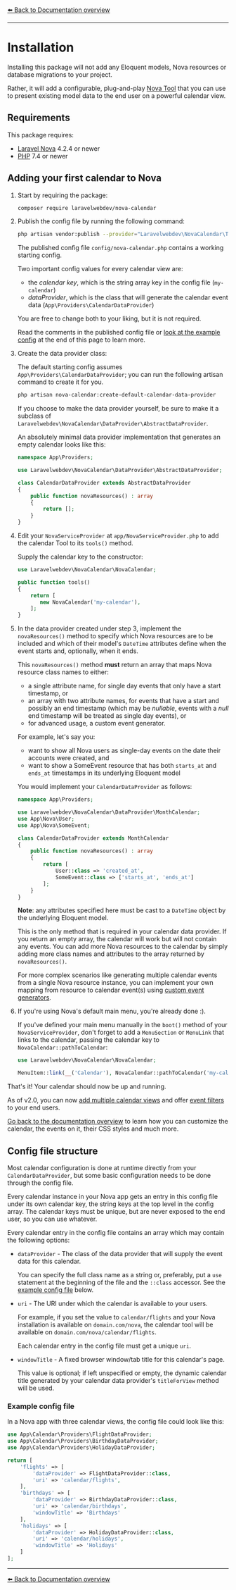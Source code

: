 [⬅️ Back to Documentation overview](/nova-calendar)

---

#  Installation

Installing this package will not add any Eloquent models, Nova resources or database migrations to your project.

Rather, it will add a configurable, plug-and-play [Nova Tool](https://nova.laravel.com/docs/4.0/customization/tools.html) that you can use to present existing model data to the end user on a powerful calendar view.

## Requirements

This package requires:

- [Laravel Nova](https://nova.laravel.com) 4.2.4 or newer
- [PHP](https://www.php.net) 7.4 or newer


## Adding your first calendar to Nova

1. Start by requiring the package:

    ```sh
    composer require laravelwebdev/nova-calendar
    ```


1. Publish the config file by running the following command:

    ```sh
    php artisan vendor:publish --provider="Laravelwebdev\NovaCalendar\ToolServiceProvider" --tag="config"
    ```

	  The published config file `config/nova-calendar.php` contains a working starting config.

	  Two important config values for every calendar view are:
	  - the *calendar key*, which is the string array key in the config file (`my-calendar`)
	  - *dataProvider*, which is the class that will generate the calendar event data (`App\Providers\CalendarDataProvider`)

	  You are free to change both to your liking, but it is not required.

    Read the comments in the published config file or [look at the example config](#config-file-structure) at the end of this page to learn more.

1. Create the data provider class:

	The default starting config assumes `App\Providers\CalendarDataProvider`; you can run the following artisan command to create it for you.

    ```sh
    php artisan nova-calendar:create-default-calendar-data-provider
    ```

    If you choose to make the data provider yourself, be sure to make it a subclass of `Laravelwebdev\NovaCalendar\DataProvider\AbstractDataProvider`.

	An absolutely minimal data provider implementation that generates an empty calendar looks like this:

    ```php
    namespace App\Providers;

    use Laravelwebdev\NovaCalendar\DataProvider\AbstractDataProvider;

    class CalendarDataProvider extends AbstractDataProvider
    {
        public function novaResources() : array
        {
            return [];
        }
    }
    ```

1. Edit your `NovaServiceProvider` at `app/NovaServiceProvider.php` to add the calendar Tool to its `tools()` method.

    Supply the calendar key to the constructor:

    ```php
    use Laravelwebdev\NovaCalendar\NovaCalendar;

    public function tools()
    {
        return [
           new NovaCalendar('my-calendar'),
        ];
    }

    ```

1. In the data provider created under step 3, implement the `novaResources()` method to specify which Nova resources are to be included and which of their model's `DateTime` attributes define when the event starts and, optionally, when it ends. 

	This `novaResources()` method **must** return an array that maps Nova resource class names to either:
	- a single attribute name, for single day events that only have a start timestamp, or
	- an array with two attribute names, for events that have a start and possibly an end timestamp (which may be _nullable_, events with a _null_ end timestamp will be treated as single day events), or
	- for advanced usage, a custom event generator.
	
    For example, let's say you: 
	- want to show all Nova users as single-day events on the date their accounts were created, and
	- want to show a SomeEvent resource that has both `starts_at` and `ends_at` timestamps in its underlying Eloquent model

	You would implement your `CalendarDataProvider` as follows:

    ```php
    namespace App\Providers;

    use Laravelwebdev\NovaCalendar\DataProvider\MonthCalendar;
    use App\Nova\User;
    use App\Nova\SomeEvent;

    class CalendarDataProvider extends MonthCalendar
    {
        public function novaResources() : array
        {
            return [
                User::class => 'created_at',
                SomeEvent::class => ['starts_at', 'ends_at']
            ];
        }	
    }
    ```

    **Note**: any attributes specified here must be cast to a `DateTime` object by the underlying Eloquent model. 

    This is the only method that is required in your calendar data provider. If you return an empty array, the calendar will work but will not contain any events. You can add more Nova resources to the calendar by simply adding more class names and attributes to the array returned by `novaResources()`.

    For more complex scenarios like generating multiple calendar events from a single Nova resource instance, you can implement your own mapping from resource to calendar event(s) using [custom event generators](/nova-calendar/custom-event-generators.html).

1. If you're using Nova's default main menu, you're already done :). 

    If you've defined your main menu manually in the `boot()` method of your `NovaServiceProvider`, don't forget to add a `MenuSection` or `MenuLink` that links to the calendar, passing the calendar key to `NovaCalendar::pathToCalendar`:

    ```php
	use Laravelwebdev\NovaCalendar\NovaCalendar;
    ```
    ```php
    MenuItem::link(__('Calendar'), NovaCalendar::pathToCalendar('my-calendar'))
    ````

That's it! Your calendar should now be up and running. 

As of v2.0, you can now [add multiple calendar views](/nova-calendar/adding-more-calendar-views.html) and offer [event filters](/nova-calendar/event-filters.html) to your end users.

[Go back to the documentation overview](/nova-calendar) to learn how you can customize the calendar, the events on it, their CSS styles and much more.


## Config file structure
Most calendar configuration is done at runtime directly from your `CalendarDataProvider`, but some basic configuration needs to be done through the config file.

Every calendar instance in your Nova app gets an entry in this config file under its own calendar key, the string keys at the top level in the config array.
The calendar keys must be unique, but are never exposed to the end user, so you can use whatever.

Every calendar entry in the config file contains an array which may contain the following options:

- `dataProvider` - The class of the data provider that will supply the event data for this calendar.
    
    You can specify the full class name as a string or, preferably, put a `use` statement at the beginning of the file and the `::class` accessor. See the [example config file](#example-config-file) below.
 
- `uri` - The URI under which the calendar is available to your users. 

    For example, if you set the value to `calendar/flights` and your Nova installation is available on `domain.com/nova`, the calendar tool will be available on `domain.com/nova/calendar/flights`. 

	Each calendar entry in the config file must get a unique `uri`.


- `windowTitle` - A fixed browser window/tab title for this calendar's page.

    This value is optional; if left unspecified or empty, the dynamic calendar title generated by your calendar data provider's `titleForView` method will be used.


### Example config file

In a Nova app with three calendar views, the config file could look like this:

```php
use App\Calendar\Providers\FlightDataProvider;
use App\Calendar\Providers\BirthdayDataProvider;
use App\Calendar\Providers\HolidayDataProvider;

return [
    'flights' => [
        'dataProvider' => FlightDataProvider::class,
        'uri' => 'calendar/flights',
    ],
    'birthdays' => [
        'dataProvider' => BirthdayDataProvider::class,
        'uri' => 'calendar/birthdays',
        'windowTitle' => 'Birthdays'
    ],
    'holidays' => [
        'dataProvider' => HolidayDataProvider::class,
        'uri' => 'calendar/holidays',
        'windowTitle' => 'Holidays'
    ]
];
````

---

[⬅️ Back to Documentation overview](/nova-calendar)